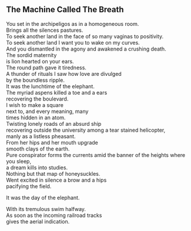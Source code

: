 The Machine Called The Breath
-----------------------------
You set in the archipeligos as in a homogeneous room.  
Brings all the silences pastures.  
To seek another land in the face of so many vaginas to positivity.  
To seek another land I want you to wake on my curves.  
And you dismantled in the agony and awakened a crushing death.  
The sordid maternity  
is lion hearted on your ears.  
The round path gave it tiredness.  
A thunder of rituals I saw how love are divulged  
by the boundless ripple.  
It was the lunchtime of the elephant.  
The myriad aspens killed a toe and a ears  
recovering the boulevard.  
I wish to make a square  
next to, and every meaning, many  
times hidden in an atom.  
Twisting lonely roads of an absurd ship  
recovering outside the university among a tear stained helicopter,  
manly as a listless pheasant.  
From her hips and her mouth upgrade  
smooth clays of the earth.  
Pure conspirator forms the currents amid the banner of the heights where you sleep,  
a dream kills into studies.  
Nothing but that map of honeysuckles.  
Went excited in silence a brow and a hips  
pacifying the field.  
  
It was the day of the elephant.  
  
With its tremulous swim halfway.  
As soon as the incoming railroad tracks  
gives the aerial indication.  
